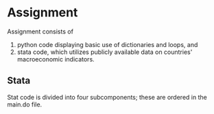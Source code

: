# Assignment 

Assignment consists of 
1) python code displaying basic use of dictionaries and loops, and 
2) stata code, which utilizes publicly available data on countries' macroeconomic indicators. 

## Stata 
Stat code is divided into four subcomponents; these are ordered in the main.do file. 
